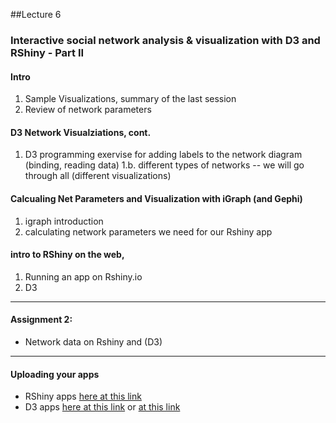 ##Lecture 6


### Interactive social network analysis & visualization with D3 and RShiny - Part II

#### Intro

1. Sample Visualizations, summary of the last session
2. Review of network parameters

#### D3 Network Visualziations, cont.
1. D3 programming exervise for adding labels to the network diagram (binding, reading data)
1.b. different types of networks -- we will go through all  (different visualizations)


#### Calcualing Net Parameters and Visualization with iGraph (and Gephi)

1. igraph introduction 
2. calculating network parameters we need for our Rshiny app


#### intro to RShiny on the web, 

1. Running an app on Rshiny.io
2. D3


---

#### Assignment 2: 

* Network data on Rshiny and (D3)




----
#### Uploading your apps

* RShiny apps [here at this link](http://www.shinyapps.io/)
* D3 apps [here at this link](http://code.runnable.com/new) or [at this link](https://vida.io/home/documents/new)
